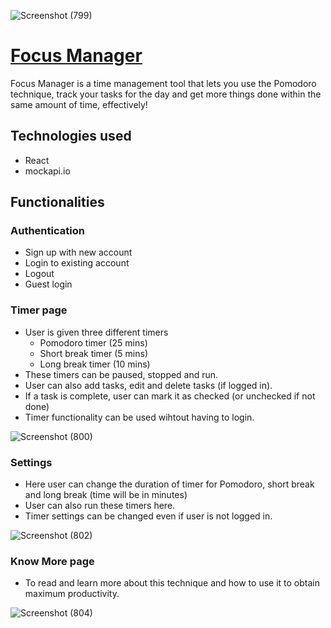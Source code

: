 ![Screenshot (799)](https://user-images.githubusercontent.com/30795425/172723738-fccedba0-c228-4a2e-8632-7a158e2e07fb.png)

# [Focus Manager](https://focusmanager.netlify.app/)
Focus Manager is a time management tool that lets you use the Pomodoro technique, track your tasks for the day and get more things done within the same amount of time, effectively!

## Technologies used

- React
- mockapi.io

## Functionalities

### Authentication
- Sign up with new account
- Login to existing account
- Logout
- Guest login

### Timer page
- User is given three different timers
  - Pomodoro timer (25 mins)
  - Short break timer (5 mins)
  - Long break timer (10 mins)
- These timers can be paused, stopped and run.
- User can also add tasks, edit and delete tasks (if logged in). 
- If a task is complete, user can mark it as checked (or unchecked if not done)
- Timer functionality can be used wihtout having to login.

![Screenshot (800)](https://user-images.githubusercontent.com/30795425/172723682-c8546699-1a95-452a-9b64-31ac35ab3d1e.png)


### Settings
- Here user can change the duration of timer for Pomodoro, short break and long break (time will be in minutes)
- User can also run these timers here.
- Timer settings can be changed even if user is not logged in.

![Screenshot (802)](https://user-images.githubusercontent.com/30795425/172723584-0afb5d5a-1c64-4523-9560-ad6b92b62789.png)

### Know More page
- To read and learn more about this technique and how to use it to obtain maximum productivity.

![Screenshot (804)](https://user-images.githubusercontent.com/30795425/172723524-0f3dff68-5147-49bb-8d2e-7e28aebb93a6.png)
